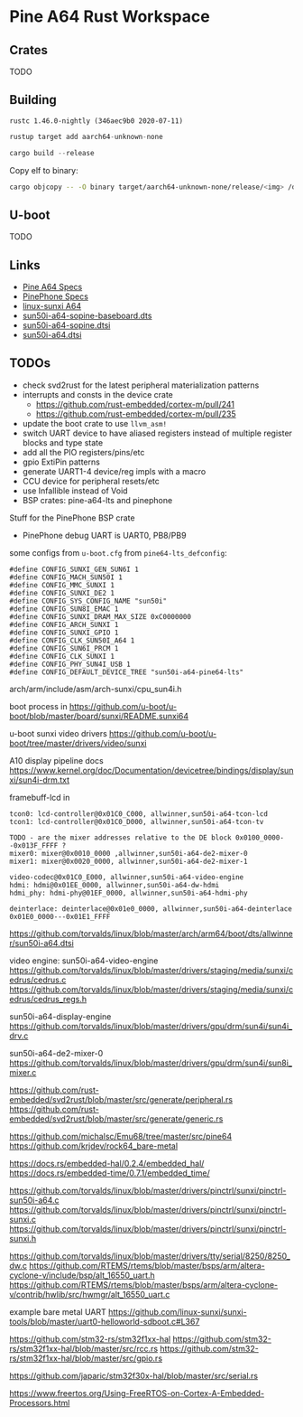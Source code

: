 # Pine A64 Rust Workspace

## Crates

TODO

## Building

`rustc 1.46.0-nightly (346aec9b0 2020-07-11)`

```rust
rustup target add aarch64-unknown-none

cargo build --release
```

Copy elf to binary:

```bash
cargo objcopy -- -O binary target/aarch64-unknown-none/release/<img> /dest/<img>.bin
```

## U-boot

TODO

## Links

- [Pine A64 Specs](https://wiki.pine64.org/index.php?title=PINE_A64-LTS/SOPine#SoC_and_Memory_Specification)
- [PinePhone Specs](https://wiki.pine64.org/index.php?title=PinePhone#Specifications)
- [linux-sunxi A64](https://linux-sunxi.org/A64)
- [sun50i-a64-sopine-baseboard.dts](https://github.com/torvalds/linux/blob/master/arch/arm64/boot/dts/allwinner/sun50i-a64-sopine-baseboard.dts)
- [sun50i-a64-sopine.dtsi](https://github.com/torvalds/linux/blob/master/arch/arm64/boot/dts/allwinner/sun50i-a64-sopine.dtsi)
- [sun50i-a64.dtsi](https://github.com/torvalds/linux/blob/master/arch/arm64/boot/dts/allwinner/sun50i-a64.dtsi)

## TODOs

- check svd2rust for the latest peripheral materialization patterns
- interrupts and consts in the device crate
  * https://github.com/rust-embedded/cortex-m/pull/241
  * https://github.com/rust-embedded/cortex-m/pull/235
- update the boot crate to use `llvm_asm!`
- switch UART device to have aliased registers instead of multiple register blocks and type state
- add all the PIO registers/pins/etc
- gpio ExtiPin patterns
- generate UART1-4 device/reg impls with a macro
- CCU device for peripheral resets/etc
- use Infallible instead of Void
- BSP crates: pine-a64-lts and pinephone


Stuff for the PinePhone BSP crate
- PinePhone debug UART is UART0, PB8/PB9


some configs from `u-boot.cfg` from `pine64-lts_defconfig`:

```text
#define CONFIG_SUNXI_GEN_SUN6I 1
#define CONFIG_MACH_SUN50I 1
#define CONFIG_MMC_SUNXI 1
#define CONFIG_SUNXI_DE2 1
#define CONFIG_SYS_CONFIG_NAME "sun50i"
#define CONFIG_SUN8I_EMAC 1
#define CONFIG_SUNXI_DRAM_MAX_SIZE 0xC0000000
#define CONFIG_ARCH_SUNXI 1
#define CONFIG_SUNXI_GPIO 1
#define CONFIG_CLK_SUN50I_A64 1
#define CONFIG_SUN6I_PRCM 1
#define CONFIG_CLK_SUNXI 1
#define CONFIG_PHY_SUN4I_USB 1
#define CONFIG_DEFAULT_DEVICE_TREE "sun50i-a64-pine64-lts"
```
arch/arm/include/asm/arch-sunxi/cpu_sun4i.h

boot process in
https://github.com/u-boot/u-boot/blob/master/board/sunxi/README.sunxi64

u-boot sunxi video drivers
https://github.com/u-boot/u-boot/tree/master/drivers/video/sunxi

A10 display pipeline docs
https://www.kernel.org/doc/Documentation/devicetree/bindings/display/sunxi/sun4i-drm.txt

framebuff-lcd in
```text
tcon0: lcd-controller@0x01C0_C000, allwinner,sun50i-a64-tcon-lcd
tcon1: lcd-controller@0x01C0_D000, allwinner,sun50i-a64-tcon-tv

TODO - are the mixer addresses relative to the DE block 0x0100_0000--0x013F_FFFF ?
mixer0: mixer@0x0010_0000 ,allwinner,sun50i-a64-de2-mixer-0
mixer1: mixer@0x0020_0000, allwinner,sun50i-a64-de2-mixer-1

video-codec@0x01C0_E000, allwinner,sun50i-a64-video-engine
hdmi: hdmi@0x01EE_0000, allwinner,sun50i-a64-dw-hdmi
hdmi_phy: hdmi-phy@01EF_0000, allwinner,sun50i-a64-hdmi-phy

deinterlace: deinterlace@0x01e0_0000, allwinner,sun50i-a64-deinterlace
0x01E0_0000---0x01E1_FFFF
```
https://github.com/torvalds/linux/blob/master/arch/arm64/boot/dts/allwinner/sun50i-a64.dtsi

video engine: sun50i-a64-video-engine
https://github.com/torvalds/linux/blob/master/drivers/staging/media/sunxi/cedrus/cedrus.c
https://github.com/torvalds/linux/blob/master/drivers/staging/media/sunxi/cedrus/cedrus_regs.h

sun50i-a64-display-engine
https://github.com/torvalds/linux/blob/master/drivers/gpu/drm/sun4i/sun4i_drv.c

sun50i-a64-de2-mixer-0
https://github.com/torvalds/linux/blob/master/drivers/gpu/drm/sun4i/sun8i_mixer.c


https://github.com/rust-embedded/svd2rust/blob/master/src/generate/peripheral.rs
https://github.com/rust-embedded/svd2rust/blob/master/src/generate/generic.rs

https://github.com/michalsc/Emu68/tree/master/src/pine64
https://github.com/krjdev/rock64_bare-metal

https://docs.rs/embedded-hal/0.2.4/embedded_hal/
https://docs.rs/embedded-time/0.7.1/embedded_time/

https://github.com/torvalds/linux/blob/master/drivers/pinctrl/sunxi/pinctrl-sun50i-a64.c
https://github.com/torvalds/linux/blob/master/drivers/pinctrl/sunxi/pinctrl-sunxi.c
https://github.com/torvalds/linux/blob/master/drivers/pinctrl/sunxi/pinctrl-sunxi.h

https://github.com/torvalds/linux/blob/master/drivers/tty/serial/8250/8250_dw.c
https://github.com/RTEMS/rtems/blob/master/bsps/arm/altera-cyclone-v/include/bsp/alt_16550_uart.h
https://github.com/RTEMS/rtems/blob/master/bsps/arm/altera-cyclone-v/contrib/hwlib/src/hwmgr/alt_16550_uart.c

example bare metal UART
https://github.com/linux-sunxi/sunxi-tools/blob/master/uart0-helloworld-sdboot.c#L367

https://github.com/stm32-rs/stm32f1xx-hal
https://github.com/stm32-rs/stm32f1xx-hal/blob/master/src/rcc.rs
https://github.com/stm32-rs/stm32f1xx-hal/blob/master/src/gpio.rs

https://github.com/japaric/stm32f30x-hal/blob/master/src/serial.rs


https://www.freertos.org/Using-FreeRTOS-on-Cortex-A-Embedded-Processors.html

